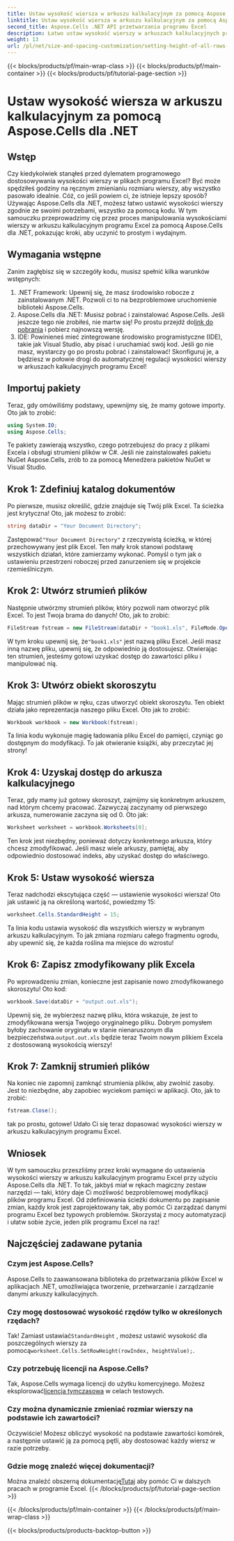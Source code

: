 ```yaml
---
title: Ustaw wysokość wiersza w arkuszu kalkulacyjnym za pomocą Aspose.Cells dla .NET
linktitle: Ustaw wysokość wiersza w arkuszu kalkulacyjnym za pomocą Aspose.Cells dla .NET
second_title: Aspose.Cells .NET API przetwarzania programu Excel
description: Łatwo ustaw wysokość wierszy w arkuszach kalkulacyjnych programu Excel za pomocą Aspose.Cells dla .NET. Postępuj zgodnie z naszym kompleksowym przewodnikiem, aby uzyskać instrukcje krok po kroku.
weight: 13
url: /pl/net/size-and-spacing-customization/setting-height-of-all-rows-in-worksheet/
---
```


{{< blocks/products/pf/main-wrap-class >}}
{{< blocks/products/pf/main-container >}}
{{< blocks/products/pf/tutorial-page-section >}}

# Ustaw wysokość wiersza w arkuszu kalkulacyjnym za pomocą Aspose.Cells dla .NET

## Wstęp
Czy kiedykolwiek stanąłeś przed dylematem programowego dostosowywania wysokości wierszy w plikach programu Excel? Być może spędziłeś godziny na ręcznym zmienianiu rozmiaru wierszy, aby wszystko pasowało idealnie. Cóż, co jeśli powiem ci, że istnieje lepszy sposób? Używając Aspose.Cells dla .NET, możesz łatwo ustawić wysokości wierszy zgodnie ze swoimi potrzebami, wszystko za pomocą kodu. W tym samouczku przeprowadzimy cię przez proces manipulowania wysokościami wierszy w arkuszu kalkulacyjnym programu Excel za pomocą Aspose.Cells dla .NET, pokazując kroki, aby uczynić to prostym i wydajnym.
## Wymagania wstępne
Zanim zagłębisz się w szczegóły kodu, musisz spełnić kilka warunków wstępnych:
1. .NET Framework: Upewnij się, że masz środowisko robocze z zainstalowanym .NET. Pozwoli ci to na bezproblemowe uruchomienie biblioteki Aspose.Cells.
2.  Aspose.Cells dla .NET: Musisz pobrać i zainstalować Aspose.Cells. Jeśli jeszcze tego nie zrobiłeś, nie martw się! Po prostu przejdź do[link do pobrania](https://releases.aspose.com/cells/net/) i pobierz najnowszą wersję.
3. IDE: Powinieneś mieć zintegrowane środowisko programistyczne (IDE), takie jak Visual Studio, aby pisać i uruchamiać swój kod. Jeśli go nie masz, wystarczy go po prostu pobrać i zainstalować!
Skonfiguruj je, a będziesz w połowie drogi do automatycznej regulacji wysokości wierszy w arkuszach kalkulacyjnych programu Excel!
## Importuj pakiety
Teraz, gdy omówiliśmy podstawy, upewnijmy się, że mamy gotowe importy. Oto jak to zrobić:
```csharp
using System.IO;
using Aspose.Cells;
```
Te pakiety zawierają wszystko, czego potrzebujesz do pracy z plikami Excela i obsługi strumieni plików w C#. Jeśli nie zainstalowałeś pakietu NuGet Aspose.Cells, zrób to za pomocą Menedżera pakietów NuGet w Visual Studio.
## Krok 1: Zdefiniuj katalog dokumentów
Po pierwsze, musisz określić, gdzie znajduje się Twój plik Excel. Ta ścieżka jest krytyczna! Oto, jak możesz to zrobić:
```csharp
string dataDir = "Your Document Directory";
```
 Zastępować`"Your Document Directory"` z rzeczywistą ścieżką, w której przechowywany jest plik Excel. Ten mały krok stanowi podstawę wszystkich działań, które zamierzamy wykonać. Pomyśl o tym jak o ustawieniu przestrzeni roboczej przed zanurzeniem się w projekcie rzemieślniczym.
## Krok 2: Utwórz strumień plików
Następnie utwórzmy strumień plików, który pozwoli nam otworzyć plik Excel. To jest Twoja brama do danych! Oto, jak to zrobić:
```csharp
FileStream fstream = new FileStream(dataDir + "book1.xls", FileMode.Open);
```
 W tym kroku upewnij się, że`"book1.xls"` jest nazwą pliku Excel. Jeśli masz inną nazwę pliku, upewnij się, że odpowiednio ją dostosujesz. Otwierając ten strumień, jesteśmy gotowi uzyskać dostęp do zawartości pliku i manipulować nią.
## Krok 3: Utwórz obiekt skoroszytu
Mając strumień plików w ręku, czas utworzyć obiekt skoroszytu. Ten obiekt działa jako reprezentacja naszego pliku Excel. Oto jak to zrobić:
```csharp
Workbook workbook = new Workbook(fstream);
```
Ta linia kodu wykonuje magię ładowania pliku Excel do pamięci, czyniąc go dostępnym do modyfikacji. To jak otwieranie książki, aby przeczytać jej strony!
## Krok 4: Uzyskaj dostęp do arkusza kalkulacyjnego
Teraz, gdy mamy już gotowy skoroszyt, zajmijmy się konkretnym arkuszem, nad którym chcemy pracować. Zazwyczaj zaczynamy od pierwszego arkusza, numerowanie zaczyna się od 0. Oto jak:
```csharp
Worksheet worksheet = workbook.Worksheets[0];
```
Ten krok jest niezbędny, ponieważ dotyczy konkretnego arkusza, który chcesz zmodyfikować. Jeśli masz wiele arkuszy, pamiętaj, aby odpowiednio dostosować indeks, aby uzyskać dostęp do właściwego.
## Krok 5: Ustaw wysokość wiersza
Teraz nadchodzi ekscytująca część — ustawienie wysokości wiersza! Oto jak ustawić ją na określoną wartość, powiedzmy 15:
```csharp
worksheet.Cells.StandardHeight = 15;
```
Ta linia kodu ustawia wysokość dla wszystkich wierszy w wybranym arkuszu kalkulacyjnym. To jak zmiana rozmiaru całego fragmentu ogrodu, aby upewnić się, że każda roślina ma miejsce do wzrostu!
## Krok 6: Zapisz zmodyfikowany plik Excela
Po wprowadzeniu zmian, konieczne jest zapisanie nowo zmodyfikowanego skoroszytu! Oto kod:
```csharp
workbook.Save(dataDir + "output.out.xls");
```
 Upewnij się, że wybierzesz nazwę pliku, która wskazuje, że jest to zmodyfikowana wersja Twojego oryginalnego pliku. Dobrym pomysłem byłoby zachowanie oryginału w stanie nienaruszonym dla bezpieczeństwa.`output.out.xls` będzie teraz Twoim nowym plikiem Excela z dostosowaną wysokością wierszy!
## Krok 7: Zamknij strumień plików
Na koniec nie zapomnij zamknąć strumienia plików, aby zwolnić zasoby. Jest to niezbędne, aby zapobiec wyciekom pamięci w aplikacji. Oto, jak to zrobić:
```csharp
fstream.Close();
```
tak po prostu, gotowe! Udało Ci się teraz dopasować wysokości wierszy w arkuszu kalkulacyjnym programu Excel.
## Wniosek
W tym samouczku przeszliśmy przez kroki wymagane do ustawienia wysokości wierszy w arkuszu kalkulacyjnym programu Excel przy użyciu Aspose.Cells dla .NET. To tak, jakbyś miał w rękach magiczny zestaw narzędzi — taki, który daje Ci możliwość bezproblemowej modyfikacji plików programu Excel. Od zdefiniowania ścieżki dokumentu po zapisanie zmian, każdy krok jest zaprojektowany tak, aby pomóc Ci zarządzać danymi programu Excel bez typowych problemów. Skorzystaj z mocy automatyzacji i ułatw sobie życie, jeden plik programu Excel na raz!
## Najczęściej zadawane pytania
### Czym jest Aspose.Cells?
Aspose.Cells to zaawansowana biblioteka do przetwarzania plików Excel w aplikacjach .NET, umożliwiająca tworzenie, przetwarzanie i zarządzanie danymi arkuszy kalkulacyjnych.
### Czy mogę dostosować wysokość rzędów tylko w określonych rzędach?
 Tak! Zamiast ustawiać`StandardHeight` , możesz ustawić wysokość dla poszczególnych wierszy za pomocą`worksheet.Cells.SetRowHeight(rowIndex, heightValue);`.
### Czy potrzebuję licencji na Aspose.Cells?
 Tak, Aspose.Cells wymaga licencji do użytku komercyjnego. Możesz eksplorować[licencja tymczasowa](https://purchase.aspose.com/temporary-license/) w celach testowych.
### Czy można dynamicznie zmieniać rozmiar wierszy na podstawie ich zawartości?
Oczywiście! Możesz obliczyć wysokość na podstawie zawartości komórek, a następnie ustawić ją za pomocą pętli, aby dostosować każdy wiersz w razie potrzeby.
### Gdzie mogę znaleźć więcej dokumentacji?
 Można znaleźć obszerną dokumentację[Tutaj](https://reference.aspose.com/cells/net/) aby pomóc Ci w dalszych pracach w programie Excel.
{{< /blocks/products/pf/tutorial-page-section >}}

{{< /blocks/products/pf/main-container >}}
{{< /blocks/products/pf/main-wrap-class >}}

{{< blocks/products/products-backtop-button >}}
